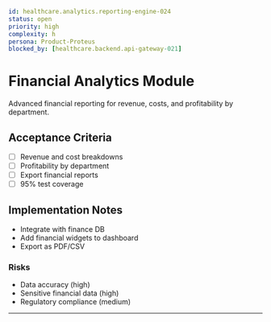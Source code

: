 ```yaml
id: healthcare.analytics.reporting-engine-024
status: open
priority: high
complexity: h
persona: Product-Proteus
blocked_by: [healthcare.backend.api-gateway-021]
```

# Financial Analytics Module

Advanced financial reporting for revenue, costs, and profitability by department.

## Acceptance Criteria

- [ ] Revenue and cost breakdowns
- [ ] Profitability by department
- [ ] Export financial reports
- [ ] 95% test coverage

## Implementation Notes

- Integrate with finance DB
- Add financial widgets to dashboard
- Export as PDF/CSV

### Risks

- Data accuracy (high)
- Sensitive financial data (high)
- Regulatory compliance (medium)

---
